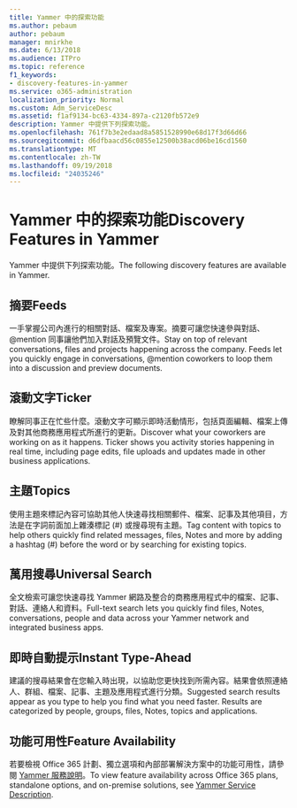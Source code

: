 ```yaml
---
title: Yammer 中的探索功能
ms.author: pebaum
author: pebaum
manager: mnirkhe
ms.date: 6/13/2018
ms.audience: ITPro
ms.topic: reference
f1_keywords:
- discovery-features-in-yammer
ms.service: o365-administration
localization_priority: Normal
ms.custom: Adm_ServiceDesc
ms.assetid: f1af9134-bc63-4334-897a-c2120fb572e9
description: Yammer 中提供下列探索功能。
ms.openlocfilehash: 761f7b3e2edaad8a5851528990e68d17f3d66d66
ms.sourcegitcommit: d6dfbaacd56c0855e12500b38acd06be16cd1560
ms.translationtype: MT
ms.contentlocale: zh-TW
ms.lasthandoff: 09/19/2018
ms.locfileid: "24035246"
---
```

# <a name="discovery-features-in-yammer"></a><span data-ttu-id="3b099-103">Yammer 中的探索功能</span><span class="sxs-lookup"><span data-stu-id="3b099-103">Discovery Features in Yammer</span></span>

<span data-ttu-id="3b099-104">Yammer 中提供下列探索功能。</span><span class="sxs-lookup"><span data-stu-id="3b099-104">The following discovery features are available in Yammer.</span></span>
  
## <a name="feeds"></a><span data-ttu-id="3b099-105">摘要</span><span class="sxs-lookup"><span data-stu-id="3b099-105">Feeds</span></span>
<span data-ttu-id="3b099-106"><a name="bkmk_Feeds"> </a></span><span class="sxs-lookup"><span data-stu-id="3b099-106"></span></span>

<span data-ttu-id="3b099-p101">一手掌握公司內進行的相關對話、檔案及專案。摘要可讓您快速參與對話、@mention 同事讓他們加入對話及預覽文件。</span><span class="sxs-lookup"><span data-stu-id="3b099-p101">Stay on top of relevant conversations, files and projects happening across the company. Feeds let you quickly engage in conversations, @mention coworkers to loop them into a discussion and preview documents.</span></span>
  
## <a name="ticker"></a><span data-ttu-id="3b099-109">滾動文字</span><span class="sxs-lookup"><span data-stu-id="3b099-109">Ticker</span></span>
<span data-ttu-id="3b099-110"><a name="bkmk_Ticker"> </a></span><span class="sxs-lookup"><span data-stu-id="3b099-110"></span></span>

<span data-ttu-id="3b099-p102">瞭解同事正在忙些什麼。滾動文字可顯示即時活動情形，包括頁面編輯、檔案上傳及對其他商務應用程式所進行的更新。</span><span class="sxs-lookup"><span data-stu-id="3b099-p102">Discover what your coworkers are working on as it happens. Ticker shows you activity stories happening in real time, including page edits, file uploads and updates made in other business applications.</span></span>
  
## <a name="topics"></a><span data-ttu-id="3b099-113">主題</span><span class="sxs-lookup"><span data-stu-id="3b099-113">Topics</span></span>
<span data-ttu-id="3b099-114"><a name="bkmk_Topics"> </a></span><span class="sxs-lookup"><span data-stu-id="3b099-114"></span></span>

<span data-ttu-id="3b099-115">使用主題來標記內容可協助其他人快速尋找相關郵件、檔案、記事及其他項目，方法是在字詞前面加上雜湊標記 (#) 或搜尋現有主題。</span><span class="sxs-lookup"><span data-stu-id="3b099-115">Tag content with topics to help others quickly find related messages, files, Notes and more by adding a hashtag (#) before the word or by searching for existing topics.</span></span>
  
## <a name="universal-search"></a><span data-ttu-id="3b099-116">萬用搜尋</span><span class="sxs-lookup"><span data-stu-id="3b099-116">Universal Search</span></span>
<span data-ttu-id="3b099-117"><a name="bkmk_UniversalSearch"> </a></span><span class="sxs-lookup"><span data-stu-id="3b099-117"></span></span>

<span data-ttu-id="3b099-118">全文檢索可讓您快速尋找 Yammer 網路及整合的商務應用程式中的檔案、記事、對話、連絡人和資料。</span><span class="sxs-lookup"><span data-stu-id="3b099-118">Full-text search lets you quickly find files, Notes, conversations, people and data across your Yammer network and integrated business apps.</span></span>
  
## <a name="instant-type-ahead"></a><span data-ttu-id="3b099-119">即時自動提示</span><span class="sxs-lookup"><span data-stu-id="3b099-119">Instant Type-Ahead</span></span>
<span data-ttu-id="3b099-120"><a name="bkmk_InstantTypeAhead"> </a></span><span class="sxs-lookup"><span data-stu-id="3b099-120"></span></span>

<span data-ttu-id="3b099-p103">建議的搜尋結果會在您輸入時出現，以協助您更快找到所需內容。結果會依照連絡人、群組、檔案、記事、主題及應用程式進行分類。</span><span class="sxs-lookup"><span data-stu-id="3b099-p103">Suggested search results appear as you type to help you find what you need faster. Results are categorized by people, groups, files, Notes, topics and applications.</span></span>
  
## <a name="feature-availability"></a><span data-ttu-id="3b099-123">功能可用性</span><span class="sxs-lookup"><span data-stu-id="3b099-123">Feature Availability</span></span>
<span data-ttu-id="3b099-124"><a name="bkmk_InstantTypeAhead"> </a></span><span class="sxs-lookup"><span data-stu-id="3b099-124"></span></span>

<span data-ttu-id="3b099-125">若要檢視 Office 365 計劃、獨立選項和內部部署解決方案中的功能可用性，請參閱 [Yammer 服務說明](yammer-service-description.md)。</span><span class="sxs-lookup"><span data-stu-id="3b099-125">To view feature availability across Office 365 plans, standalone options, and on-premise solutions, see [Yammer Service Description](yammer-service-description.md).</span></span>
  
  
